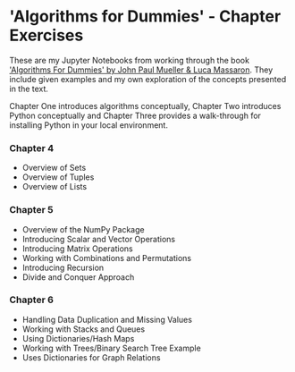 # 'Algorithms for Dummies' - Chapter Exercises

These are my Jupyter Notebooks from working through the book ['Algorithms For Dummies' by John Paul Mueller & Luca Massaron](https://www.amazon.com/Algorithms-Dummies-Computer-Tech/dp/1119330491/ref=asc_df_1119330491/?tag=hyprod-20&linkCode=df0&hvadid=312128454859&hvpos=1o1&hvnetw=g&hvrand=4475334536145318524&hvpone=&hvptwo=&hvqmt=&hvdev=c&hvdvcmdl=&hvlocint=&hvlocphy=9011069&hvtargid=aud-643565131866:pla-333591608383&psc=1&sa-no-redirect=1&pldnSite=1).
They include given examples and my own exploration of the concepts presented in the text.

Chapter One introduces algorithms conceptually, Chapter Two introduces Python conceptually and Chapter Three provides a walk-through for installing Python in your local environment.

### Chapter 4
- Overview of Sets
- Overview of Tuples
- Overview of Lists

### Chapter 5
- Overview of the NumPy Package
- Introducing Scalar and Vector Operations
- Introducing Matrix Operations
- Working with Combinations and Permutations
- Introducing Recursion
- Divide and Conquer Approach

### Chapter 6
- Handling Data Duplication and Missing Values
- Working with Stacks and Queues
- Using Dictionaries/Hash Maps
- Working with Trees/Binary Search Tree Example
- Uses Dictionaries for Graph Relations
